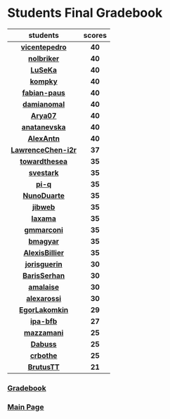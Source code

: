 # Students Final Gradebook

| students | scores |
| :---: | :---: |
| [**vicentepedro**](https://github.com/vicentepedro) | **40** |
| [**nolbriker**](https://github.com/nolbriker) | **40** |
| [**LuSeKa**](https://github.com/LuSeKa) | **40** |
| [**kompky**](https://github.com/kompky) | **40** |
| [**fabian-paus**](https://github.com/fabian-paus) | **40** |
| [**damianomal**](https://github.com/damianomal) | **40** |
| [**Arya07**](https://github.com/Arya07) | **40** |
| [**anatanevska**](https://github.com/anatanevska) | **40** |
| [**AlexAntn**](https://github.com/AlexAntn) | **40** |
| [**LawrenceChen-i2r**](https://github.com/LawrenceChen-i2r) | **37** |
| [**towardthesea**](https://github.com/towardthesea) | **35** |
| [**svestark**](https://github.com/svestark) | **35** |
| [**pi-q**](https://github.com/pi-q) | **35** |
| [**NunoDuarte**](https://github.com/NunoDuarte) | **35** |
| [**jibweb**](https://github.com/jibweb) | **35** |
| [**Iaxama**](https://github.com/Iaxama) | **35** |
| [**gmmarconi**](https://github.com/gmmarconi) | **35** |
| [**bmagyar**](https://github.com/bmagyar) | **35** |
| [**AlexisBillier**](https://github.com/AlexisBillier) | **35** |
| [**jorisguerin**](https://github.com/jorisguerin) | **30** |
| [**BarisSerhan**](https://github.com/BarisSerhan) | **30** |
| [**amalaise**](https://github.com/amalaise) | **30** |
| [**alexarossi**](https://github.com/alexarossi) | **30** |
| [**EgorLakomkin**](https://github.com/EgorLakomkin) | **29** |
| [**ipa-bfb**](https://github.com/ipa-bfb) | **27** |
| [**mazzamani**](https://github.com/mazzamani) | **25** |
| [**Dabuss**](https://github.com/Dabuss) | **25** |
| [**crbothe**](https://github.com/crbothe) | **25** |
| [**BrutusTT**](https://github.com/BrutusTT) | **21** |

### [Gradebook](./gradebook.md)

### [Main Page](./README.md)
